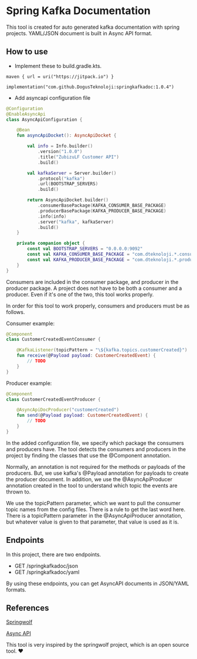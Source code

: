# Spring Kafka Documentation
This tool is created for auto generated kafka documentation with spring projects. YAML/JSON document is built in Async API format.

## How to use
- Implement these to build.gradle.kts.
```
maven { url = uri("https://jitpack.io") }
```

```
implementation("com.github.DogusTeknoloji:springkafkadoc:1.0.4")
```

- Add asyncapi configuration file

``` kotlin
@Configuration
@EnableAsyncApi
class AsyncApiConfiguration {

    @Bean
    fun asyncApiDocket(): AsyncApiDocket {

        val info = Info.builder()
            .version("1.0.0")
            .title("ZubizuLF Customer API")
            .build()

        val kafkaServer = Server.builder()
            .protocol("kafka")
            .url(BOOTSTRAP_SERVERS)
            .build()

        return AsyncApiDocket.builder()
            .consumerBasePackage(KAFKA_CONSUMER_BASE_PACKAGE)
            .producerBasePackage(KAFKA_PRODUCER_BASE_PACKAGE)
            .info(info)
            .server("kafka", kafkaServer)
            .build()
    }

    private companion object {
        const val BOOTSTRAP_SERVERS = "0.0.0.0:9092"
        const val KAFKA_CONSUMER_BASE_PACKAGE = "com.dteknoloji.*.consumer"
        const val KAFKA_PRODUCER_BASE_PACKAGE = "com.dteknoloji.*.producer"
    }
}
```

Consumers are included in the consumer package, and producer in the producer package. A project does not have to be both a consumer and a producer. 
Even if it's one of the two, this tool works properly.

In order for this tool to work properly, consumers and producers must be as follows.

Consumer example:

``` kotlin
@Component
class CustomerCreatedEventConsumer {

    @KafkaListener(topicPattern = "\${kafka.topics.customerCreated}")
    fun receive(@Payload payload: CustomerCreatedEvent) {
        // TODO
    }
}
```

Producer example:

``` kotlin
@Component
class CustomerCreatedEventProducer {

    @AsyncApiDocProducer("customerCreated")
    fun send(@Payload payload: CustomerCreatedEvent) {
        // TODO
    }
}
```

In the added configuration file, we specify which package the consumers and producers have. 
The tool detects the consumers and producers in the project by finding the classes that use the @Component annotation.

Normally, an annotation is not required for the methods or payloads of the producers. 
But, we use kafka's @Payload annotation for payloads to create the producer document.
In addition, we use the @AsyncApiProducer annotation created in the tool to understand which topic the events are thrown to.

We use the topicPattern parameter, which we want to pull the consumer topic names from the config files. 
There is a rule to get the last word here. 
There is a topicPattern parameter in the @AsyncApiProducer annotation, but whatever value is given to that parameter, that value is used as it is.

## Endpoints
In this project, there are two endpoints.
- GET /springkafkadoc/json
- GET /springkafkadoc/yaml

By using these endpoints, you can get AsyncAPI documents in JSON/YAML formats.

## References
[Springwolf](https://github.com/springwolf/springwolf-core)

[Async API](https://www.asyncapi.com/)

This tool is very inspired by the springwolf project, which is an open source tool. ❤️
